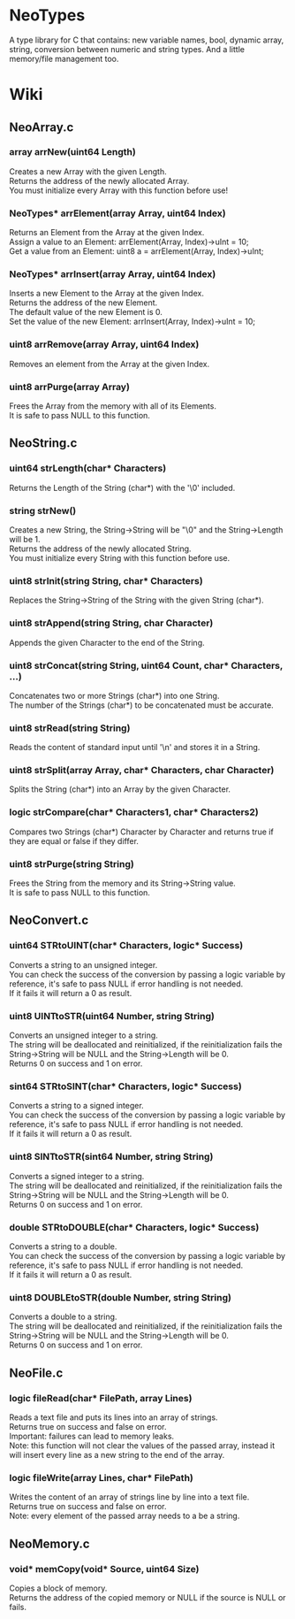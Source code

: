 # NeoTypes
A type library for C that contains: new variable names, bool, dynamic array, string, conversion between numeric and string types. And a little memory/file management too.

# Wiki

## NeoArray.c

### array arrNew(uint64 Length)
Creates a new Array with the given Length.\
Returns the address of the newly allocated Array.\
You must initialize every Array with this function before use!

### NeoTypes* arrElement(array Array, uint64 Index)
Returns an Element from the Array at the given Index.\
Assign a value to an Element: arrElement(Array, Index)->uInt = 10;\
Get a value from an Element: uint8 a = arrElement(Array, Index)->uInt;

### NeoTypes* arrInsert(array Array, uint64 Index)
Inserts a new Element to the Array at the given Index.\
Returns the address of the new Element.\
The default value of the new Element is 0.\
Set the value of the new Element: arrInsert(Array, Index)->uInt = 10;

### uint8 arrRemove(array Array, uint64 Index)
Removes an element from the Array at the given Index.

### uint8 arrPurge(array Array)
Frees the Array from the memory with all of its Elements.\
It is safe to pass NULL to this function.

## NeoString.c

### uint64 strLength(char* Characters)
Returns the Length of the String (char*) with the '\0' included.

### string strNew()
Creates a new String, the String->String will be "\0" and the String->Length will be 1.\
Returns the address of the newly allocated String.\
You must initialize every String with this function before use.

### uint8 strInit(string String, char* Characters)
Replaces the String->String of the String with the given String (char*).

### uint8 strAppend(string String, char Character)
Appends the given Character to the end of the String.

### uint8 strConcat(string String, uint64 Count, char* Characters, ...)
Concatenates two or more Strings (char*) into one String.\
The number of the Strings (char*) to be concatenated must be accurate.

### uint8 strRead(string String)
Reads the content of standard input until '\n' and stores it in a String.

### uint8 strSplit(array Array, char* Characters, char Character)
Splits the String (char*) into an Array by the given Character.

### logic strCompare(char* Characters1, char* Characters2)
Compares two Strings (char*) Character by Character and returns true if they are equal or false if they differ.

### uint8 strPurge(string String)
Frees the String from the memory and its String->String value.\
It is safe to pass NULL to this function.

## NeoConvert.c

### uint64 STRtoUINT(char* Characters, logic* Success)
Converts a string to an unsigned integer.\
You can check the success of the conversion by passing a logic variable
by reference, it's safe to pass NULL if error handling is not needed.\
If it fails it will return a 0 as result.

### uint8 UINTtoSTR(uint64 Number, string String)
Converts an unsigned integer to a string.\
The string will be deallocated and reinitialized, if the reinitialization fails the String->String will be NULL and the String->Length will be 0.\
Returns 0 on success and 1 on error.

### sint64 STRtoSINT(char* Characters, logic* Success)
Converts a string to a signed integer.\
You can check the success of the conversion by passing a logic variable
by reference, it's safe to pass NULL if error handling is not needed.\
If it fails it will return a 0 as result.

### uint8 SINTtoSTR(sint64 Number, string String)
Converts a signed integer to a string.\
The string will be deallocated and reinitialized, if the reinitialization fails the String->String will be NULL and the String->Length will be 0.\
Returns 0 on success and 1 on error.

### double STRtoDOUBLE(char* Characters, logic* Success)
Converts a string to a double.\
You can check the success of the conversion by passing a logic variable
by reference, it's safe to pass NULL if error handling is not needed.\
If it fails it will return a 0 as result.

### uint8 DOUBLEtoSTR(double Number, string String)
Converts a double to a string.\
The string will be deallocated and reinitialized, if the reinitialization fails the String->String will be NULL and the String->Length will be 0.\
Returns 0 on success and 1 on error.

## NeoFile.c

### logic fileRead(char* FilePath, array Lines)
Reads a text file and puts its lines into an array of strings.\
Returns true on success and false on error.\
Important: failures can lead to memory leaks.\
Note: this function will not clear the values of the passed array, instead it will insert every line as a new string to the end of the array.

### logic fileWrite(array Lines, char* FilePath)
Writes the content of an array of strings line by line into a text file.\
Returns true on success and false on error.\
Note: every element of the passed array needs to a be a string.

## NeoMemory.c

### void* memCopy(void* Source, uint64 Size)
Copies a block of memory.\
Returns the address of the copied memory or NULL if the source is NULL or fails.
